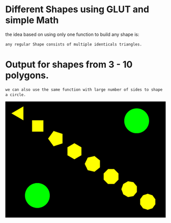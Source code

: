 # Different Shapes using GLUT and simple Math


the idea based on using only one function to build any shape is: 
	
	any regular Shape consists of multiple identicals triangles.

# Output for shapes from 3 - 10 polygons.

	we can also use the same function with large number of sides to shape a circle.

![](sample_test.png)


